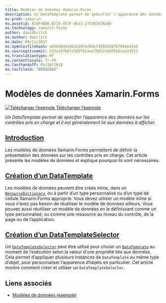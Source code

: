 ```yaml
---
title: Modèles de données Xamarin.Forms
description: Un DataTemplate permet de spécifier l’apparence des données sur les contrôles pris en charge et il est généralement lié aux données à afficher.
ms.prod: xamarin
ms.assetid: 838F4BDB-B719-457F-8633-27E9B267A2A0
ms.technology: xamarin-forms
author: davidbritch
ms.author: dabritch
ms.date: 09/11/2017
ms.openlocfilehash: ab48d6d3a463a287af8de7d3926287b799ae43a6
ms.sourcegitcommit: b23a107b0fe3d2f814ae35b52a5855b6ce2a3513
ms.translationtype: HT
ms.contentlocale: fr-FR
ms.lasthandoff: 05/20/2019
ms.locfileid: "65926265"
---
```

# <a name="xamarinforms-data-templates"></a>Modèles de données Xamarin.Forms

[![Télécharger l’exemple](~/media/shared/download.png) Télécharger l’exemple](https://developer.xamarin.com/samples/xamarin-forms/Templates/DataTemplates/)

_Un DataTemplate permet de spécifier l’apparence des données sur les contrôles pris en charge et il est généralement lié aux données à afficher._

## <a name="introductionintroductionmd"></a>[Introduction](introduction.md)

Les modèles de données Xamarin.Forms permettent de définir la présentation des données sur les contrôles pris en charge. Cet article présente les modèles de données et explique pourquoi ils sont nécessaires.

## <a name="creating-a-datatemplatecreatingmd"></a>[Création d’un DataTemplate](creating.md)

Les modèles de données peuvent être créés inline, dans un [`ResourceDictionary`](xref:Xamarin.Forms.ResourceDictionary), ou à partir d’un type personnalisé ou d’un type de cellule Xamarin.Forms approprié. Vous devez utiliser un modèle inline si vous n’avez pas besoin de réutiliser le modèle de données ailleurs. Vous pouvez aussi réutiliser un modèle de données en le définissant comme un type personnalisé, ou comme une ressource au niveau du contrôle, de la page ou de l’application.

## <a name="creating-a-datatemplateselectorselectormd"></a>[Création d’un DataTemplateSelector](selector.md)

Un [`DataTemplateSelector`](xref:Xamarin.Forms.DataTemplateSelector) peut être utilisé pour choisir un [`DataTemplate`](xref:Xamarin.Forms.DataTemplate) au moment de l’exécution selon la valeur d’une propriété liée aux données. Cela permet d’appliquer plusieurs instances de `DataTemplate` au même type d’objet, pour personnaliser l’apparence d’objets en particulier. Cet article montre comment créer et utiliser un `DataTemplateSelector`.


## <a name="related-links"></a>Liens associés

- [Modèles de données (exemple)](https://developer.xamarin.com/samples/xamarin-forms/Templates/DataTemplates/)
